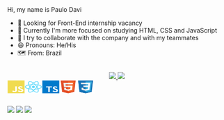 ## 

Hi, my name is Paulo Davi

- 🔭 Looking for Front-End internship vacancy
- 🌱 Currently I'm more focused on studying HTML, CSS and JavaScript
- 👯 I try to collaborate with the company and with my teammates
- 😄 Pronouns: He/His 
- 🗺️ From: Brazil 

##

<div align="center">
  <a href="https://github.com/PauloDavisr1">
  <img height="180em" src="https://github-readme-stats.vercel.app/api?username=PauloDavi&show_icons=true&theme=dark&include_all_commits=true&count_private=true"/>
  <img height="180em" src="https://github-readme-stats.vercel.app/api/top-langs/?username=PauloDavisr1&layout=compact&langs_count=7&theme=dark"/>
</div>

<div style="display: flex" align="center">

  <br>
  <img align="center" alt="Paulo-Js" height="30" width="40" src="https://raw.githubusercontent.com/devicons/devicon/master/icons/javascript/javascript-plain.svg">
  <img align="center" alt="Paulo-React" height="30" width="40" src="https://raw.githubusercontent.com/devicons/devicon/master/icons/react/react-original.svg">
  <img align="center" alt="Paulo-typeScript" height="30" width="40" src="https://raw.githubusercontent.com/devicons/devicon/master/icons/typescript/typescript-original.svg">
  <img align="center" alt="Paulo-HTML" height="30" width="40" src="https://raw.githubusercontent.com/devicons/devicon/master/icons/html5/html5-original.svg">
  <img align="center" alt="Paulo-CSS" height="30" width="40" src="https://raw.githubusercontent.com/devicons/devicon/master/icons/css3/css3-original.svg">
 </div>
  
<!--   <div> <img align="right" alt="Paulo-pic" height="150" style="border-radius: 50px;" src="https://user-images.githubusercontent.com/96534390/171502752-5714412b-3691-4c69-9ffb-0ab832997ddc.gif"></div> -->
  
##
  
  <div>
    <a href="https://instagram.com/paulo_davisr" target="_blank"><img src="https://img.shields.io/badge/-Instagram-%23E4405F?style=for-the-badge&logo=instagram&logoColor=white" target="_blank"></a>
    <a href="https://www.linkedin.com/in/paulo-rodrigues-4a8498229/" target="_blank"><img src="https://img.shields.io/badge/-LinkedIn-%230077B5?style=for-the-badge&logo=linkedin&logoColor=white" target="_blank"></a>
    <a href = "mailto:paulodavidesouza@hotmail.com"><img src="https://img.shields.io/badge/-Email-%23333?style=for-the-badge&logo=email&logoColor=white" target="_blank"></a>
<!--     <div style:"display: ">
      <a download href="https://github.com/PauloDavisr1/PauloDavisr1/files/8818857/paulo.davi.de.souza.rodrigues.docx">CV</a>
    </div> -->

 </div>
  
  
  
